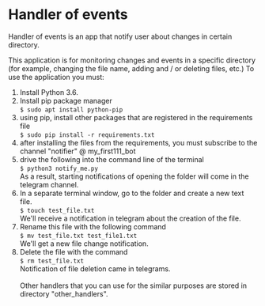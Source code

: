 # Handler of events
Handler of events is an app that notify user about changes in certain directory.

This application is for monitoring changes and events in a specific directory (for example, changing the file name, adding and / or deleting files, etc.)
To use the application you must:
1. Install Python 3.6.
2. Install pip package manager
<br/>```$ sudo apt install python-pip```
3. using pip, install other packages that are registered in the requirements file
<br/>```$ sudo pip install -r requirements.txt```
4. after installing the files from the requirements, you must subscribe to the channel "notifier" @ my_first111_bot
5. drive the following into the command line of the terminal
<br/>```$ python3 notify_me.py```<br/> As a result, starting notifications of opening the folder will come in the telegram channel.
6. In a separate terminal window, go to the folder and create a new text file.
<br/>```$ touch test_file.txt```<br/>We'll receive a notification in telegram about the creation of the file.
7. Rename this file with the following command
<br/>```$ mv test_file.txt test_file1.txt```<br/>We'll get a new file change notification.
8. Delete the file with the command
<br/>```$ rm test_file.txt```<br/>Notification of file deletion came in telegrams.
<br/><br/>Other handlers that you can use for the similar purposes are stored in directory "other_handlers".

